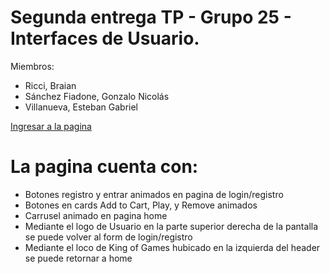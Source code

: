 # Segunda entrega TP - Grupo 25 - Interfaces de Usuario.

Miembros:

- Ricci, Braian
- Sánchez Fiadone, Gonzalo Nicolás
- Villanueva, Esteban Gabriel

[Ingresar a la pagina](https://braianricci.github.io/interfaces/tpe2/index.html)

# La pagina cuenta con:

- Botones registro y entrar animados en pagina de login/registro
- Botones en cards Add to Cart, Play, y Remove animados
- Carrusel animado en pagina home
- Mediante el logo de Usuario en la parte superior derecha de la pantalla se puede volver al form de login/registro
- Mediante el loco de King of Games hubicado en la izquierda del header se puede retornar a home
